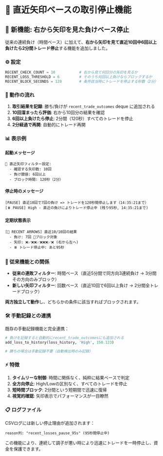 # 📍 直近矢印ベースの取引停止機能

## 🎯 新機能: 右から矢印を見た負けベース停止

従来の連続負け（時間ベース）に加えて、**右から矢印を見て直近10回中6回以上負けたら2分間トレード停止**する機能を追加しました。

### ⚙️ 設定
```python
RECENT_CHECK_COUNT = 10           # 右から見て何回分の矢印を見るか
RECENT_LOSS_THRESHOLD = 6         # そのうち何回以上負けならブロックするか  
RECENT_BLOCK_SECONDS = 120        # 条件該当時にトレードを停止する秒数（2分）
```

### 🔄 動作の流れ

1. **取引結果を記録**: 勝ち/負けが `recent_trade_outcomes` deque に追加される
2. **10回溜まったら評価**: 右から10回分の結果を確認
3. **6回以上負けたら停止**: 2分間（120秒）すべてのトレードを停止
4. **2分経過で再開**: 自動的にトレード再開

### 📊 表示例

#### 起動メッセージ
```
🎯 直近矢印フィルター設定:
  - 確認する矢印数: 10回
  - 負け閾値: 6回以上
  - ブロック時間: 120秒（2分）
```

#### 停止時のメッセージ
```
[PAUSE] 直近10回で7回の負け => トレードを120秒間停止します（14:35:21まで）
[⏸️ PAUSE] High - 直近の負けによりトレード停止中 (残り95秒, 14:35:21まで)
```

#### 定期状態表示
```
[🎯 RECENT ARROWS] 直近10/10回の結果
  - 負け: 7回 🚫ブロック対象
  - 矢印: ❌✅❌❌✅❌❌❌✅❌ (右から左へ)
  - ⏸️ トレード停止中: あと95秒
```

### 🔄 従来機能との関係

- **従来の連敗フィルター**: 時間ベース（直近5分間で同方向3連続負け → 3分間その方向のみブロック）
- **新しい矢印フィルター**: 回数ベース（直近10回で6回以上負け → 2分間全トレードブロック）

**両方独立して動作**し、どちらかの条件に該当すればブロックされます。

### 🛠️ 手動記録との連携

既存の手動記録機能と完全連携：

```python
# 負けを記録すると自動的にrecent_trade_outcomesにも追加される
add_loss_to_history(loss_history, 'High', 150.123)

# 勝ちの場合は手動記録不要（自動検出時のみ記録）
```

### ⚡ 特徴

1. **タイムリーな制御**: 時間に関係なく、純粋に結果ベースで判定
2. **全方向停止**: High/Lowの区別なく、すべてのトレードを停止
3. **短時間ブロック**: 2分間という短期間で迅速に復帰
4. **視覚的確認**: 矢印表示でパフォーマンスが一目瞭然

### 📋 ログファイル

CSVログには新しい停止理由が追加されます：
```
reason列: "recent_losses_pause_95s" (95秒間停止中)
```

この機能により、連続して調子が悪い時により迅速にトレードを一時停止し、資金を保護できます。